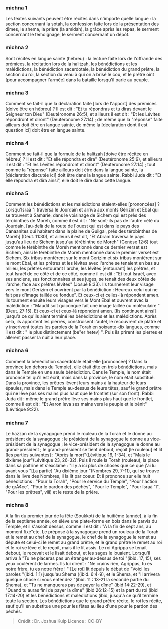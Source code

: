 
### michna 1
Les textes suivants peuvent être récités dans n'importe quelle langue : la section concernant la sotah, la confession faite lors de la présentation des dîmes, le shema, la prière (la amidah), la grâce après les repas, le serment concernant le témoignage, le serment concernant un dépôt.

### michna 2
Sont récités en langue sainte (hébreu) : la lecture faite lors de l'offrande des prémices, la récitation lors de la halitzah, les bénédictions et les malédictions, la bénédiction sacerdotale, la bénédiction du grand prêtre, la section du roi, la section du veau à qui on a brisé le cou, et le prêtre oint [pour accompagner l'armée] dans la bataille lorsqu'il parle au peuple.

### michna 3
Comment se fait-il que la déclaration faite [lors de l'apport] des prémices [doive être en hébreu] ? Il est dit : "Et tu répondras et tu diras devant le Seigneur ton Dieu" (Deutéronome 26:5), et ailleurs il est dit : "Et les Lévites répondront et diront" (Deutéronome 27:14) ; de même que la "réponse" faite ailleurs doit être en langue sainte, de même la [déclaration dont il est question ici] doit être en langue sainte.

### michna 4
Comment se fait-il que la formule de la halitzah [doive être récitée en hébreu] ? Il est dit : "Et elle répondra et dira" (Deutéronome 25:9), et ailleurs il est dit : "Et les Lévites répondront et diront" (Deutéronome 27:14) ; tout comme la "réponse" faite ailleurs doit être dans la langue sainte, la [déclaration discutée ici] doit être dans la langue sainte. Rabbi Juda dit : "Et elle répondra et dira ainsi", elle doit le dire dans cette langue.

### michna 5
Comment les bénédictions et les malédictions étaient-elles [prononcées] ? Lorsqu'Israà "l traversa le Jourdain et arriva aux monts Gérizim et Ebal qui se trouvent à Samarie, dans le voisinage de Sichem qui est près des térobinthes de Moréh, comme il est dit : "Ne sont-ils pas de l'autre cèté du Jourdain, [au-delà de la route de l'ouest qui est dans le pays des Canaanites qui habitent dans la plaine de Guilgal, près des térobinthes de Moréh] (Deut. 11:30), et ailleurs il est dit, "Et Abram traversa le pays jusqu'au lieu de Sichem jusqu'au térébinthe de Moreh" (Genèse 12:6) tout comme le térébinthe de Moreh mentionné dans ce dernier verset est Sichem, ainsi le térébinthe de Moreh mentionné dans le premier verset est Sichem. Six tribus montèrent sur le mont Gerizim et six tribus montèrent sur le mont Ebal, et les prêtres et les lévites avec l'arche se tenaient en bas au milieu, les prêtres entourant l'arche, les lévites [entourant] les prêtres, et tout Israël de ce côté et de ce côté, comme il est dit : "Et tout Israël, avec ses anciens, ses fonctionnaires et ses juges, se tenait des deux côtés de l'arche, face aux prêtres lévites" (Josué 8:33). Ils tournèrent leur visage vers le mont Gerizim et ouvrirent par la bénédiction : Heureux celui qui ne fait pas d'image taillée ou fondue". Et ceux-ci et celles-là répondent amen. Ils tournent ensuite leurs visages vers le Mont Ebal et ouvrent avec la malédiction : "Maudit soit quiconque fait une image taillée ou moléculaire "(Deut. 27:15). Et ceux-ci et ceux-là répondent amen. [Ils continuent ainsi] jusqu'à ce qu'ils aient terminé les bénédictions et les malédictions. Après cela, ils apportent les pierres, construisent l'autel, le recouvrent de plâtre et y inscrivent toutes les paroles de la Torah en soixante-dix langues, comme il est dit : " le plus distinctement (be"er hetev) ". Puis ils prirent les pierres et allèrent passer la nuit à leur place.

### michna 6
Comment la bénédiction sacerdotale était-elle [prononcée] ? Dans la province (en dehors du Temple), elle était dite en trois bénédictions, mais dans le Temple en une seule bénédiction. Dans le Temple, le nom était prononcé tel qu'il est écrit, mais dans la province, le nom était substitué. Dans la province, les prêtres lèvent leurs mains à la hauteur de leurs épaules, mais dans le Temple au-dessus de leurs têtes, sauf le grand prêtre qui ne lève pas ses mains plus haut que le frontlet (sur son front). Rabbi Juda dit : même le grand prêtre lève ses mains plus haut que le frontlet, comme il est dit : "Et Aaron leva ses mains vers le peuple et le bénit" (Lévitique 9:22).

### michna 7
Le hazzan de la synagogue prend le rouleau de la Torah et le donne au président de la synagogue ; le président de la synagogue le donne au vice-président de la synagogue ; le vice-président de la synagogue le donne au grand-président ; le grand-président se tient debout, reçoit [le rouleau] et lit [les parties suivantes] :  "Après la mort"(Lévitique 16, 1-34), et "Mais le dixième jour"(Lévitique 23, 26-32). Puis il roule la Torah (rouleau), la place dans sa poitrine et s'exclame : "Il y a ici plus de choses que ce que j'ai lu avant vous "[La partie] "Au dixième jour "(Nombres 29, 7-11), qui se trouve dans le livre des Nombres, il la lit par coeur. Et il prononce sur elle huit bénédictions : "Pour la Torah", "Pour le service du Temple", "Pour l'action de grÃ¢ce", "Pour le pardon des péchés", "Pour le Temple", "Pour Israà "l", "Pour les prêtres", viii) et le reste de la prière.

### michna 8
A la fin du premier jour de la fête (Soukkot) de la huitième [année], à la fin de la septième année, on élève une plate-forme en bois dans le parvis du Temple, et il s'assoit dessus, comme il est dit : "A la fin de sept ans, au moment fixé"etc. Le préposé à la synagogue prend un rouleau de la Torah et le remet au chef de la synagogue, le chef de la synagogue le remet au député et celui-ci le remet au grand prêtre, et le grand prêtre le remet au roi et le roi se lève et le reçoit, mais il le lit assis. Le roi Agrippa se tenait debout, le recevait et le lisait debout, et les sages le louaient. Lorsqu'il arriva à "Tu ne placeras pas un étranger au-dessus de toi "(ibid. 17, 15), ses yeux coulèrent de larmes. Ils lui dirent : "Ne crains rien, Agrippas, tu es notre frère, tu es notre frère ! " [Le roi] lit depuis le début de "Voici les paroles "(ibid. 1:1) jusqu'au Shema ((ibid. 6:4-9), et le Shema, et "Il arrivera quelque chose si vous entendez "(ibid. 11 : 13-21 la seconde partie du Shema), et "Tu ne manqueras pas de payer la dîme" (ibid 14:22-29), et "Quand tu auras fini de payer la dîme" (ibid 26:12-15) et la part du roi (ibid 17:14-20) et les bénédictions et malédictions (ibid, jusqu'à ce qu'il termine toute la section. Les bénédictions que le grand prêtre récite, le roi les récite, sauf qu'il en substitue une pour les fêtes au lieu d'une pour le pardon des péchés.

>Crédit : Dr. Joshua Kulp
>Licence : CC-BY